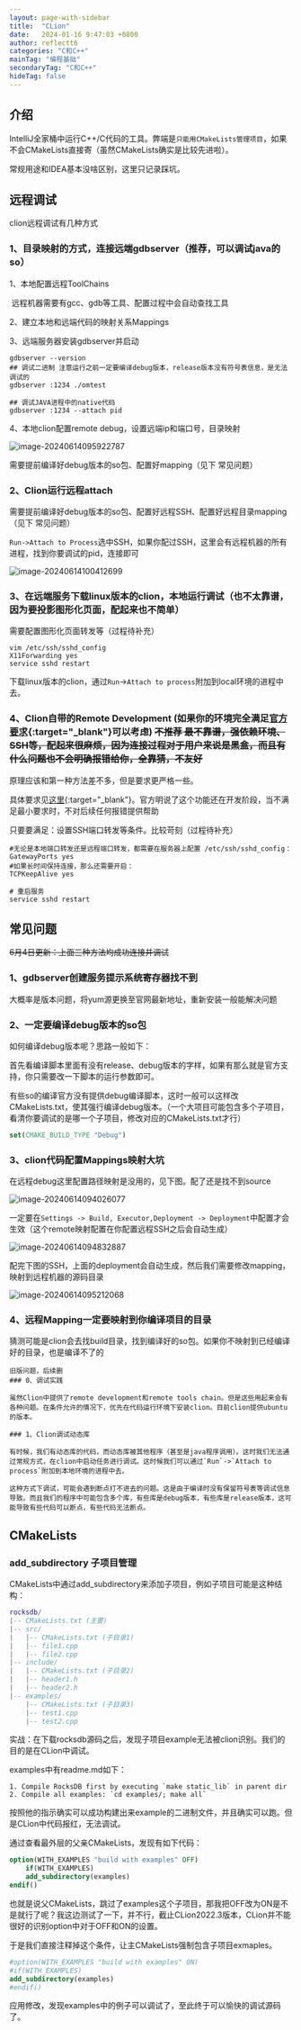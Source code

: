 ```yaml
---
layout: page-with-sidebar
title:  "CLion"
date:   2024-01-16 9:47:03 +0800
author: reflectt6
categories: "C和C++"
mainTag: "编程基础"
secondaryTag: "C和C++"
hideTag: false
---
```


## 介绍

IntelliJ全家桶中运行C++/C代码的工具。弊端是`只能用CMakeLists管理项目`，如果不会CMakeLists直接寄（虽然CMakeLists确实是比较先进啦）。

常规用途和IDEA基本没啥区别，这里只记录踩坑。



## 远程调试

clion远程调试有几种方式

### 1、目录映射的方式，连接远端gdbserver（推荐，可以调试java的so）

1、本地配置远程ToolChains

​	远程机器需要有gcc、gdb等工具、配置过程中会自动查找工具

2、建立本地和远端代码的映射关系Mappings

3、远端服务器安装gdbserver并启动

```shell
gdbserver --version
## 调试二进制 注意运行之前一定要编译debug版本，release版本没有符号表信息，是无法调试的
gdbserver :1234 ./omtest 

## 调试JAVA进程中的native代码
gdbserver :1234 --attach pid
```

4、本地clion配置remote debug，设置远端ip和端口号，目录映射

![image-20240614095922787](/assets/images/2024-01-16-CLion//image-20240614095922787.png)

需要提前编译好debug版本的so包、配置好mapping（见下 常见问题）



### 2、Clion运行远程attach

需要提前编译好debug版本的so包、配置好远程SSH、配置好远程目录mapping（见下 常见问题）

`Run->Attach to Process`选中SSH，如果你配过SSH，这里会有远程机器的所有进程，找到你要调试的pid，连接即可

![image-20240614100412699](/assets/images/2024-01-16-CLion//image-20240614100412699.png)





### 3、在远端服务下载linux版本的clion，本地运行调试（也不太靠谱，因为要投影图形化页面，配起来也不简单）

需要配置图形化页面转发等（过程待补充）

```shell
vim /etc/ssh/sshd_config
X11Forwarding yes
service sshd restart
```

下载linux版本的clion，通过`Run`->`Attach to process`附加到local环境的进程中去。



### 4、Clion自带的Remote Development (如果你的环境完全满足[官方要求](https://www.jetbrains.com/help/idea/prerequisites.html#min_requirements){:target="_blank"}可以考虑) ~~不推荐 最不靠谱，强依赖环境、SSH等，配起来很麻烦，因为连接过程对于用户来说是黑盒，而且有什么问题也不会明确报错给你，全靠猜，不友好~~

原理应该和第一种方法差不多，但是要求更严格一些。

具体要求见[这里](https://www.jetbrains.com/help/idea/prerequisites.html#min_requirements){:target="_blank"}。官方明说了这个功能还在开发阶段，当不满足最小要求时，不对后续任何报错提供帮助

只要要满足：设置SSH端口转发等条件。比较苛刻（过程待补充）

```shell
#无论是本地端口转发还是远程端口转发，都需要在服务器上配置 /etc/ssh/sshd_config：
GatewayPorts yes
#如果长时间保持连接，那么还需要开启：
TCPKeepAlive yes

# 重启服务
service sshd restart
```



### 

## 常见问题

~~6月4日更新：上面三种方法均成功连接并调试~~

### 1、gdbserver创建服务提示系统寄存器找不到

大概率是版本问题，将yum源更换至官网最新地址，重新安装一般能解决问题

### 2、一定要编译debug版本的so包

如何编译debug版本呢？思路一般如下：

首先看编译脚本里面有没有release、debug版本的字样，如果有那么就是官方支持，你只需要改一下脚本的运行参数即可。

有些so的编译官方没有提供debug编译脚本，这时一般可以这样改CMakeLists.txt，使其强行编译debug版本。（一个大项目可能包含多个子项目，看清你要调试的是哪一个子项目，修改对应的CMakeLists.txt才行）

```cmake
set(CMAKE_BUILD_TYPE "Debug")
```

### 3、clion代码配置Mappings映射大坑

在远程debug这里配置路径映射是没用的，见下图。配了还是找不到source

![image-20240614094026077](/assets/images/2024-01-16-CLion//image-20240614094026077.png)

一定要在`Settings -> Build, Executor,Deployment -> Deployment`中配置才会生效（这个remote映射配置在你配置远程SSH之后会自动生成）

![image-20240614094832887](/assets/images/2024-01-16-CLion//image-20240614094832887.png)

配完下图的SSH，上面的deployment会自动生成，然后我们需要修改mapping，映射到远程机器的源码目录

![image-20240614095212068](/assets/images/2024-01-16-CLion//image-20240614095212068.png)

### 4、远程Mapping一定要映射到你编译项目的目录

猜测可能是clion会去找build目录，找到编译好的so包。如果你不映射到已经编译好的目录，也是编译不了的

```
旧版问题，后续删
### 0、调试实践

虽然Clion中提供了remote development和remote tools chain。但是这些用起来会有各种问题。在条件允许的情况下，优先在代码运行环境下安装clion。目前clion提供ubuntu的版本。

### 1、Clion调试动态库

有时候，我们有动态库的代码，而动态库被其他程序（甚至是java程序调用）。这时我们无法通过常规方式，在clion中启动任务进行调试。这时候我们可以通过`Run`->`Attach to process`附加到本地环境的进程中去。

这种方式下调试，可能会遇到断点打不进去的问题。这是由于编译时没有保留符号表等调试信息导致。而且我们的程序中可能包含多个库，有些库是debug版本，有些库是release版本，这可能导致有些代码可以断点，有些代码无法断点。
```





## CMakeLists

### add_subdirectory 子项目管理

CMakeLists中通过add_subdirectory来添加子项目，例如子项目可能是这种结构：

```lua
rocksdb/
|-- CMakeLists.txt (主要)
|-- src/
|   |-- CMakeLists.txt (子目录1)
|   |-- file1.cpp
|   |-- file2.cpp
|-- include/
|   |-- CMakeLists.txt (子目录2)
|   |-- header1.h
|   |-- header2.h
|-- examples/
    |-- CMakeLists.txt (子目录3)
    |-- test1.cpp
    |-- test2.cpp
```

实战：在下载rocksdb源码之后，发现子项目example无法被clion识别。我们的目的是在CLion中调试。

examples中有readme.md如下：

```shell
1. Compile RocksDB first by executing `make static_lib` in parent dir
2. Compile all examples: `cd examples/; make all`
```

按照他的指示确实可以成功构建出来example的二进制文件，并且确实可以跑。但是CLion中代码报红，无法调试。

通过查看最外层的父亲CMakeLists，发现有如下代码：

```cmake
option(WITH_EXAMPLES "build with examples" OFF)
	if(WITH_EXAMPLES)
	add_subdirectory(examples)
endif()
```

也就是说父CMakeLists，跳过了examples这个子项目，那我把OFF改为ON是不是就行了呢？我这边测试了一下，并不行，截止CLion2022.3版本，CLion并不能很好的识别option中对于OFF和ON的设置。

于是我们直接注释掉这个条件，让主CMakeLists强制包含子项目exmaples。

```cmake
#option(WITH_EXAMPLES "build with examples" ON)
#if(WITH_EXAMPLES)
add_subdirectory(examples)
#endif()
```

应用修改，发现examples中的例子可以调试了，至此终于可以愉快的调试源码了。
